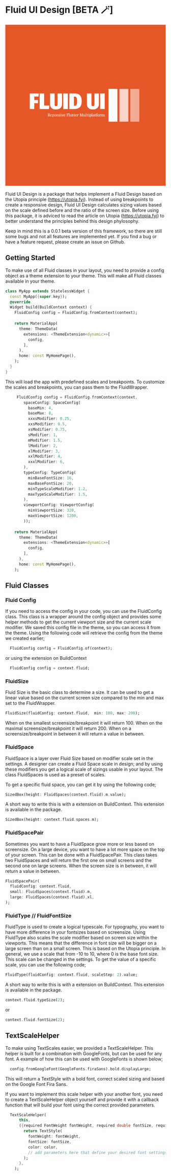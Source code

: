 # Fluid UI Design [BETA 🪄]

![Fluid UI Logo](https://github.com/DutchCodingCompany/fluid_ui_design/blob/main/assets/logo/logo-color.png?raw=true)

Fluid UI Design is a package that helps implement a Fluid Design based on the Utopia principle (https://utopia.fyi). Instead of using breakpoints to create a responsive design, Fluid UI Design calculates sizing values based on the scale defined before and the ratio of the screen size.
Before using this package, it is adviced to read the article on Utopia (https://utopia.fyi) to better understand the principles behind this design phylosophy.

Keep in mind this is a 0.0.1 beta version of this framework, so there are still some bugs and not all features are implemented yet. If you find a bug or have a feature request, please create an issue on Github.

## Getting Started

To make use of all Fluid classes in your layout, you need to provide a config object as a theme extension to your theme. This will make all Fluid classes available in your theme.

```dart
class MyApp extends StatelessWidget {
  const MyApp({super.key});
  @override
  Widget build(BuildContext context) {
    FluidConfig config = FluidConfig.fromContext(context);

    return MaterialApp(
      theme: ThemeData(
        extensions: <ThemeExtension<dynamic>>[
          config,
        ],
      ),
      home: const MyHomePage(),
    );
  }
}
```

This will load the app with predefined scales and breakpoints. To customize the scales and breakpoints, you can pass them to the FluidWrapper.

```dart
     FluidConfig config = FluidConfig.fromContext(context,
        spaceConfig: SpaceConfig(
          baseMin: 4,
          baseMax: 8,
          xxxsModifier: 0.25,
          xxsModifier: 0.5,
          xsModifier: 0.75,
          sModifier: 1,
          mModifier: 1.5,
          lModifier: 2,
          xlModifier: 3,
          xxlModifier: 4,
          xxxlModifier: 6,
        ),
        typeConfig: TypeConfig(
          minBaseFontSize: 16,
          maxBaseFontSize: 20,
          minTypeScaleModifier: 1.2,
          maxTypeScaleModifier: 1.5,
        ),
        viewportConfig: ViewportConfig(
          minViewportSize: 320,
          maxViewportSize: 1200,
        ));

    return MaterialApp(
      theme: ThemeData(
        extensions: <ThemeExtension<dynamic>>[
          config,
        ],
      ),
      home: const MyHomePage(),
    );
```

## Fluid Classes
### Fluid Config

If you need to access the config in your code, you can use the FluidConfig class. This class is a wrapper around the config object and provides some helper methods to get the current viewport size and the current scale modifier.
We saved this config file in the theme, so you can access it from the theme. Using the following code will retrieve the config from the theme we created earlier;

```dart
  FluidConfig config = FluidConfig.of(context);
```

or using the extension on BuildContext

```dart
  FluidConfig config = context.fluid;
```

### FluidSize

Fluid Size is the basic class to determine a size. It can be used to get a linear value based on the current screen size compared to the min and max set to the FluidWrapper.

```dart
FluidSize(fluidConfig: context.fluid,  min: 100, max: 200);
```

When on the smallest screensize/breakpoint it will return 100. When on the maximal screensize/breakpoint it will return 200. When on a screensize/breakpoint in between it will return a value in between.

### FluidSpace
FluidSpace is a layer over Fluid Size based on modifier scale set in the settings. A designer can create a Fluid Space scale in design; and by using these modifiers you get a logical scale of sizings usable in your layout. The class FluidSpaces is used as a preset of scales. 

To get a specific fluid space, you can get it by using the following code;

```dart
SizedBox(height: FluidSpaces(context.fluid).m.value);
```

A short way to write this is with a extension on BuildContext. This extension is available in the package.

```dart
SizedBox(height: context.fluid.spaces.m);
```

### FluidSpacePair
Sometimes you want to have a FluidSpace grow more or less based on screensize. On a large device, you want to have a lot more space on the top of your screen. This can be done with a FluidSpacePair. This class takes two FluidSpaces and will return the first one on small screens and the second one on large screens. When the screen size is in between, it will return a value in between.

```dart
FluidSpacePair(
  fluidConfig: context.fluid,
  small: FluidSpaces(context.fluid).m,
  large: FluidSpaces(context.fluid).xl,
);
```


### FluidType // FluidFontSize
FluidType is used to create a logical typescale. For typography, you want to have more difference in your fontsizes based on screensize. Using FluidType also scales the scale modifier based on screen size within the viewports. This means that the difference in font size will be bigger on a large screen than on a small screen. This is based on the Utopia principle. In general, we use a scale that from -10 to 10, where 0 is the base font size. This scale can be changed in the settings. To get the value of a specific scale, you can use the following code;

```dart
FluidType(fluidConfig: context.fluid, scaleStep: 2).value;
```

A short way to write this is with a extension on BuildContext. This extension is available in the package.

```dart
context.fluid.typeSize(2);
```

or

```dart
context.fluid.fontSize(2);
```

## TextScaleHelper
To make using TextScales easier, we provided a TextScaleHelper. This helper is built for a combination with GoogleFonts, but can be used for any font. A example of how this can be used with GoogleFonts is shown below;

```dart
  config.fromGoogleFont(GoogleFonts.firaSans).bold.displayLarge;
```

This will return a TextStyle with a bold font, correct scaled sizing and based on the Google Font Fira Sans. 

If you want to implement this scale helper with your another font, you need to create a TextScaleHelper object yourself and provide it with a callback function that will build your font using the correct provided parameters.

```dart
  TextScaleHelper(
      this,
      ({required FontWeight fontWeight, required double fontSize, required Color color}) {
        return TextStyle(
          fontWeight: fontWeight,
          fontSize: fontSize,
          color: color,
          // add parameters here that define your desired font settings
        );
      },
    );
```